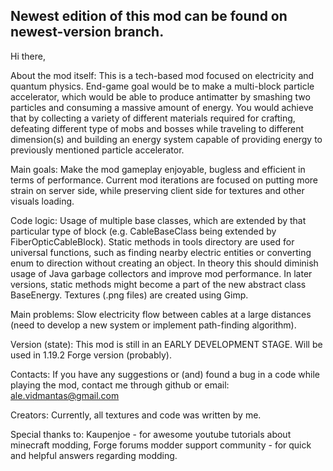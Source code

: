 ## Newest edition of this mod can be found on newest-version branch.

Hi there,

About the mod itself:
   This is a tech-based mod focused on electricity and quantum physics. End-game goal would be to make a multi-block particle accelerator, which would be able to produce antimatter by smashing two particles and consuming a massive amount of energy. You would achieve that by collecting a variety of different materials required for crafting, defeating different type of mobs and bosses while traveling to different dimension(s) and building an energy system capable of providing energy to previously mentioned particle accelerator.
   
Main goals:
   Make the mod gameplay enjoyable, bugless and efficient in terms of performance. Current mod iterations are focused on putting more strain on server side, while preserving client side for textures and other visuals loading.
   
Code logic:
   Usage of multiple base classes, which are extended by that particular type of block (e.g. CableBaseClass being extended by FiberOpticCableBlock). Static methods in tools directory are used for universal functions, such as finding nearby electric entities or converting enum to direction without creating an object. In theory this should diminish usage of Java garbage collectors and improve mod performance. In later versions, static methods might become a part of the new abstract class BaseEnergy.
   Textures (.png files) are created using Gimp.
   
Main problems:
   Slow electricity flow between cables at a large distances (need to develop a new system or implement path-finding algorithm).
   
Version (state):
   This mod is still in an EARLY DEVELOPMENT STAGE.
   Will be used in 1.19.2 Forge version (probably).
   
Contacts:
   If you have any suggestions or (and) found a bug in a code while playing the mod, contact me through github or email: ale.vidmantas@gmail.com
   
Creators:
  Currently, all textures and code was written by me.
   
   
Special thanks to:
Kaupenjoe - for awesome youtube tutorials about minecraft modding,
Forge forums modder support community - for quick and helpful answers regarding modding.
